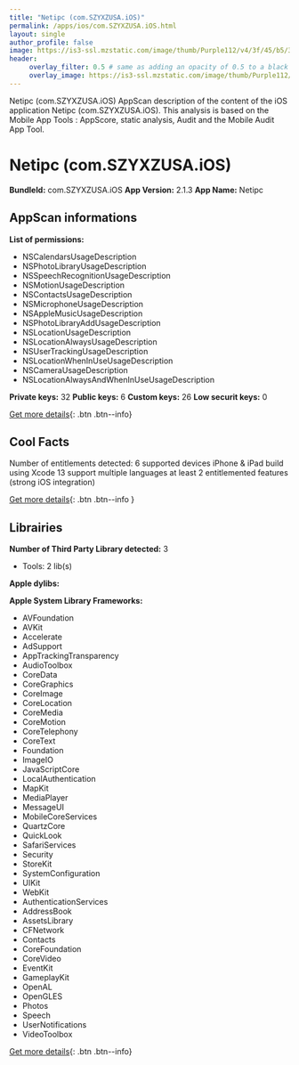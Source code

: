 ```yaml
---
title: "Netipc (com.SZYXZUSA.iOS)"
permalink: /apps/ios/com.SZYXZUSA.iOS.html
layout: single
author_profile: false
image: https://is3-ssl.mzstatic.com/image/thumb/Purple112/v4/3f/45/b5/3f45b562-4a8e-ba08-99be-18c42b0396ae/AppIcon-1x_U007emarketing-0-8-0-0-85-220.png/512x512bb.jpg
header: 
     overlay_filter: 0.5 # same as adding an opacity of 0.5 to a black background
     overlay_image: https://is3-ssl.mzstatic.com/image/thumb/Purple112/v4/3f/45/b5/3f45b562-4a8e-ba08-99be-18c42b0396ae/AppIcon-1x_U007emarketing-0-8-0-0-85-220.png/512x512bb.jpg
---
```

Netipc (com.SZYXZUSA.iOS) AppScan description of the content of the iOS application Netipc (com.SZYXZUSA.iOS). This analysis is based on the Mobile App Tools : AppScore, static analysis, Audit and the Mobile Audit App Tool.

# Netipc (com.SZYXZUSA.iOS)

**BundleId:** com.SZYXZUSA.iOS
**App Version:** 2.1.3
**App Name:** Netipc


## AppScan informations 

**List of permissions:** 
- NSCalendarsUsageDescription
- NSPhotoLibraryUsageDescription
- NSSpeechRecognitionUsageDescription
- NSMotionUsageDescription
- NSContactsUsageDescription
- NSMicrophoneUsageDescription
- NSAppleMusicUsageDescription
- NSPhotoLibraryAddUsageDescription
- NSLocationUsageDescription
- NSLocationAlwaysUsageDescription
- NSUserTrackingUsageDescription
- NSLocationWhenInUseUsageDescription
- NSCameraUsageDescription
- NSLocationAlwaysAndWhenInUseUsageDescription
  
  
**Private keys:** 32
**Public keys:** 6
**Custom keys:** 26
**Low securit keys:** 0
  
[Get more details](/pricing.html){: .btn .btn--info}

## Cool Facts

Number of entitlements detected: 6
supported devices iPhone & iPad
build using Xcode 13
support multiple languages
at least 2 entitlemented features (strong iOS integration)
  
[Get more details](/pricing.html){: .btn .btn--info }

## Librairies 
**Number of Third Party Library detected:** 3
- Tools: 2 lib(s)


**Apple dylibs:**


**Apple System Library Frameworks:**
- AVFoundation
- AVKit
- Accelerate
- AdSupport
- AppTrackingTransparency
- AudioToolbox
- CoreData
- CoreGraphics
- CoreImage
- CoreLocation
- CoreMedia
- CoreMotion
- CoreTelephony
- CoreText
- Foundation
- ImageIO
- JavaScriptCore
- LocalAuthentication
- MapKit
- MediaPlayer
- MessageUI
- MobileCoreServices
- QuartzCore
- QuickLook
- SafariServices
- Security
- StoreKit
- SystemConfiguration
- UIKit
- WebKit
- AuthenticationServices
- AddressBook
- AssetsLibrary
- CFNetwork
- Contacts
- CoreFoundation
- CoreVideo
- EventKit
- GameplayKit
- OpenAL
- OpenGLES
- Photos
- Speech
- UserNotifications
- VideoToolbox


  
[Get more details](/pricing.html){: .btn .btn--info}


